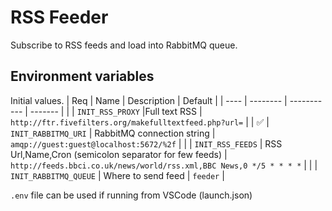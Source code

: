 # RSS Feeder
Subscribe to RSS feeds and load into RabbitMQ queue.

## Environment variables
Initial values.
| Req | Name | Description | Default |
| ---- | -------- | ----------- | ------- |
|  | `INIT_RSS_PROXY` |Full text RSS | `http://ftr.fivefilters.org/makefulltextfeed.php?url=` | 
| ✅ | `INIT_RABBITMQ_URI` | RabbitMQ connection string | `amqp://guest:guest@localhost:5672/%2f` |
|  | `INIT_RSS_FEEDS` | RSS Url,Name,Cron (semicolon separator for few feeds) | `http://feeds.bbci.co.uk/news/world/rss.xml,BBC News,0 */5 * * * *` |
|  | `INIT_RABBITMQ_QUEUE` | Where to send feed | `feeder` |

`.env` file can be used if running from VSCode (launch.json)
